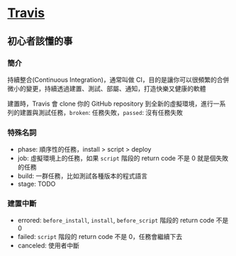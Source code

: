 # [Travis](https://docs.travis-ci.com/)

## 初心者該懂的事

### 簡介

持續整合(Continuous Integration)，通常叫做 CI，目的是讓你可以很頻繁的合併微小的變更，持續透過建置、測試、部屬、通知，打造快樂又健康的軟體

建置時，Travis 會 clone 你的 GitHub repository 到全新的虛擬環境，進行一系列的建置與測試任務，`broken`: 任務失敗，`passed`: 沒有任務失敗

### 特殊名詞

- phase: 順序性的任務，install > script > deploy
- job: 虛擬環境上的任務，如果 `script` 階段的 return code 不是 0 就是個失敗的任務
- build: 一群任務，比如測試各種版本的程式語言
- stage: TODO

### 建置中斷

- errored: `before_install`, `install`, `before_script` 階段的 return code 不是 0
- failed: `script` 階段的 return code 不是 0，任務會繼續下去
- canceled: 使用者中斷